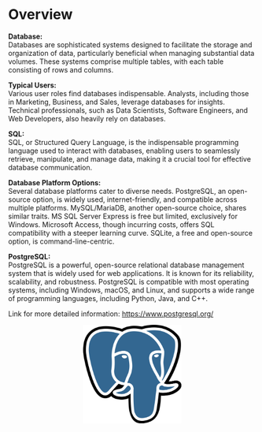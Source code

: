 # Overview

**Database:**<br>
Databases are sophisticated systems designed to facilitate the storage and organization of data, particularly beneficial when managing substantial data volumes. These systems comprise multiple tables, with each table consisting of rows and columns.

**Typical Users:**<br>
Various user roles find databases indispensable. Analysts, including those in Marketing, Business, and Sales, leverage databases for insights. Technical professionals, such as Data Scientists, Software Engineers, and Web Developers, also heavily rely on databases.

**SQL:**<br>
SQL, or Structured Query Language, is the indispensable programming language used to interact with databases, enabling users to seamlessly retrieve, manipulate, and manage data, making it a crucial tool for effective database communication.

**Database Platform Options:**<br>
Several database platforms cater to diverse needs. PostgreSQL, an open-source option, is widely used, internet-friendly, and compatible across multiple platforms. MySQL/MariaDB, another open-source choice, shares similar traits. MS SQL Server Express is free but limited, exclusively for Windows. Microsoft Access, though incurring costs, offers SQL compatibility with a steeper learning curve. SQLite, a free and open-source option, is command-line-centric.

**PostgreSQL:**<br> 
PostgreSQL is a powerful, open-source relational database management system that is widely used for web applications. It is known for its reliability, scalability, and robustness. PostgreSQL is compatible with most operating systems, including Windows, macOS, and Linux, and supports a wide range of programming languages, including Python, Java, and C++.

Link for more detailed information: https://www.postgresql.org/

<p align="center">
  <img src="files/postgre.png" width="200" height="200" alt="Alt text">
</p>

